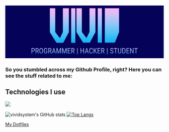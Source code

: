 ![GitHub Logo](/header3.png)
### So you stumbled across my Github Profile, right? Here you can see the stuff related to me:

## Technologies I use
<img src="https://img.shields.io/static/v1?message=OS&label=&color=4191B3&logoColor=4191B3&labelColor=51C9FC&style=for-the-badge&logo=archlinux"></img>

![vividsystem's GitHub stats](https://github-readme-stats.vercel.app/api?username=vividsystem&show_icons=true&theme=tokyonight)
[![Top Langs](https://github-readme-stats.vercel.app/api/top-langs/?username=vividsystem&theme=tokyonight)](https://github.com/anuraghazra/github-readme-stats)


<a href="https://github.com/vividsystem/dotfiles">My Dotfiles</a>
